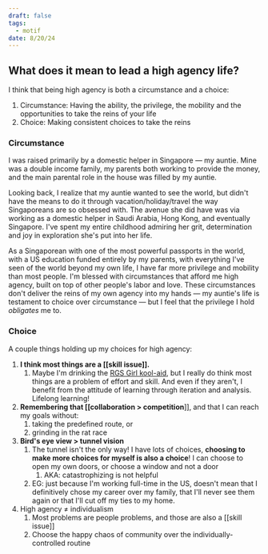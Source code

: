 ```yaml
---
draft: false
tags:
  - motif
date: 8/20/24
---
```

## What does it mean to lead a **high agency life**? 
I think that being high agency is both a circumstance and a choice:
1. Circumstance: Having the ability, the privilege, the mobility and the opportunities to take the reins of your life
2. Choice: Making consistent choices to take the reins

### Circumstance
I was raised primarily by a domestic helper in Singapore — my auntie. Mine was a double income family, my parents both working to provide the money, and the main parental role in the house was filled by my auntie.

Looking back, I realize that my auntie wanted to see the world, but didn't have the means to do it through vacation/holiday/travel the way Singaporeans are so obsessed with. The avenue she did have was via working as a domestic helper in Saudi Arabia, Hong Kong, and eventually Singapore. I've spent my entire childhood admiring her grit, determination and joy in exploration she's put into her life. 

As a Singaporean with one of the most powerful passports in the world, with a US education funded entirely by my parents, with everything I've seen of the world beyond my own life, I have far more privilege and mobility than most people. I'm blessed with circumstances that afford me high agency, built on top of other people's labor and love. These circumstances don't deliver the reins of my own agency into my hands — my auntie's life is testament to choice over circumstance — but I feel that the privilege I hold *obligates* me to.

### Choice
A couple things holding up my choices for high agency:
1. **I think most things are a [[skill issue]].** 
	1. Maybe I'm drinking the [RGS Girl kool-aid](https://www.rgs.edu.sg/programmes/teaching-learning/), but I really do think most things are a problem of effort and skill. And even if they aren't, I benefit from the attitude of learning through iteration and analysis. Lifelong learning!
2. **Remembering that [[collaboration > competition**]], and that I can reach my goals without:
	1. taking the predefined route, or
	2. grinding in the rat race
3. **Bird's eye view > tunnel vision**
	1. The tunnel isn't the only way! I have lots of choices, **choosing to make more choices for myself is also a choice**! I can choose to open my own doors, or choose a window and not a door
		1. AKA: catastrophizing is not helpful
	2. EG: just because I'm working full-time in the US, doesn't mean that I definitively chose my career over my family, that I'll never see them again or that I'll cut off my ties to my home. 
4. High agency ≠ individualism
	1. Most problems are people problems, and those are also a [[skill issue]]
	2. Choose the happy chaos of community over the individually-controlled routine
